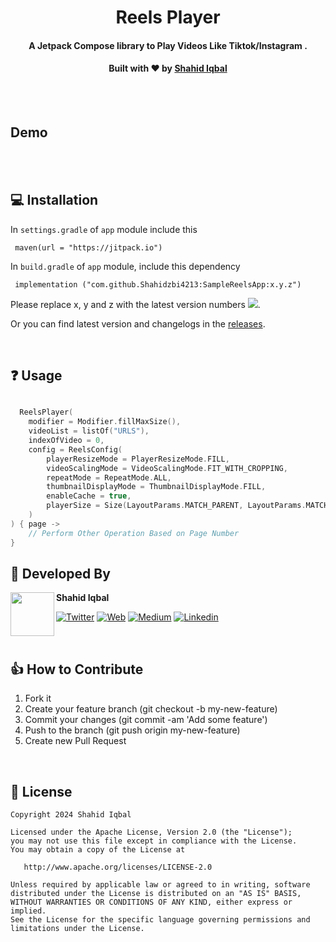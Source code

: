 <h1 align="center">Reels Player</h1>
<h4 align="center">A Jetpack Compose library to Play Videos Like Tiktok/Instagram .</h4>


<div align="center">
  <h4>Built with ❤︎ by
  <a href="https://twitter.com/shahidzbi">Shahid Iqbal</a>
  </h4>
</div>
<br/>
<br/>

## Demo

<br/>
<br/>
        
## 💻 Installation
In `settings.gradle` of  `app` module include this 

```
 maven(url = "https://jitpack.io")
````

In `build.gradle` of `app` module, include this dependency
        
```
 implementation ("com.github.Shahidzbi4213:SampleReelsApp:x.y.z")
```
        
Please replace x, y and z with the latest version numbers ![](https://img.shields.io/jitpack/version/com.github.Shahidzbi4213/SampleReelsApp.svg).
        
Or you can find latest version and changelogs in the [releases](https://github.com/Shahidzbi4213/SampleReelsApp/releases).

<br/>
        
## ❓ Usage

```kotlin

  ReelsPlayer(
    modifier = Modifier.fillMaxSize(),
    videoList = listOf("URLS"),
    indexOfVideo = 0,
    config = ReelsConfig(
        playerResizeMode = PlayerResizeMode.FILL,
        videoScalingMode = VideoScalingMode.FIT_WITH_CROPPING,
        repeatMode = RepeatMode.ALL,
        thumbnailDisplayMode = ThumbnailDisplayMode.FILL,
        enableCache = true,
        playerSize = Size(LayoutParams.MATCH_PARENT, LayoutParams.MATCH_PARENT)
    )
) { page ->
    // Perform Other Operation Based on Page Number
}


```




        
## 👨 Developed By

<a href="https://www.linkedin.com/in/shahidzbi/" target="_blank">
  <img src="https://avatars.githubusercontent.com/u/45350491?s=400&u=fbed8c656d79514e0acf50df2aa24a4953a5fd46&v=4" width="70" align="left">
</a>

**Shahid Iqbal**

[![Twitter](https://img.shields.io/badge/-twitter-grey?logo=twitter)](https://twitter.com/shahidzbi)
[![Web](https://img.shields.io/badge/-web-grey?logo=appveyor)](https://shahidzbi.blogspot.com/)
[![Medium](https://img.shields.io/badge/-medium-grey?logo=medium)](https://medium.com/@shahid.iqbal4213)
[![Linkedin](https://img.shields.io/badge/-linkedin-grey?logo=linkedin)](https://www.linkedin.com/in/shahidzbi/)

<br/>

## 👍 How to Contribute
1. Fork it
2. Create your feature branch (git checkout -b my-new-feature)
3. Commit your changes (git commit -am 'Add some feature')
4. Push to the branch (git push origin my-new-feature)
5. Create new Pull Request

<br/>
        
## 📃 License

    Copyright 2024 Shahid Iqbal

    Licensed under the Apache License, Version 2.0 (the "License");
    you may not use this file except in compliance with the License.
    You may obtain a copy of the License at

       http://www.apache.org/licenses/LICENSE-2.0

    Unless required by applicable law or agreed to in writing, software
    distributed under the License is distributed on an "AS IS" BASIS,
    WITHOUT WARRANTIES OR CONDITIONS OF ANY KIND, either express or implied.
    See the License for the specific language governing permissions and
    limitations under the License.

